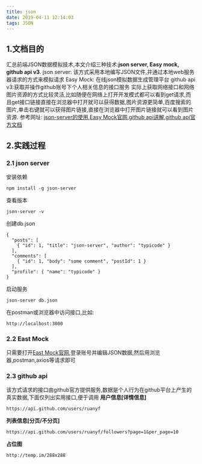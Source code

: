 ```yaml
---
title: json
date: 2019-04-11 12:14:03
tags: JSON
---
```

## 1.文档目的
汇总前端JSON数据模拟技术,本文介绍三种技术:**json server, Easy mock, github api v3**.
json server: 该方式采用本地编写JSON文件,并通过本地web服务器请求的方式来模拟请求
Easy Mock: 在线json模拟数据生成管理平台
github api v3:获取并操作github账号下个人相关信息的接口服务
实际上获取网络接口和网络图片资源的方式比较灵活,比如随便在网络上打开开发模式都可以看到get请求,而且get接口链接直接在浏览器中打开就可以获得数据,图片资源更简单,百度搜索的图片,单击右键就可以获得图片链接,直接在浏览器中打开图片链接就可以看到图片资源.
参考网址: [json-server的使用](https://blog.csdn.net/weixin_40817115/article/details/81237128),[Easy Mock官网](http://easymock.xys12345.cn/login),[github api讲解](https://segmentfault.com/a/1190000015144126?utm_source=tag-newest#articleHeader0),[github api官方文档](https://developer.github.com/)

## 2.实践过程
### 2.1 json server
安装依赖
```
npm install -g json-server
```
查看版本
```
json-server -v
```
创建db.json
```
{
  "posts": [
    { "id": 1, "title": "json-server", "author": "typicode" }
  ],
  "comments": [
    { "id": 1, "body": "some comment", "postId": 1 }
  ],
  "profile": { "name": "typicode" }
}
```
启动服务
```
json-server db.json
```
在postman或浏览器中访问接口,比如:
```
http://localhost:3000
```
### 2.2 East Mock
只需要打开[East Mock官网](http://easymock.xys12345.cn/login),登录账号并编辑JSON数据,然后用浏览器,postman,axios等请求即可

### 2.3 github api
该方式请求的接口由github官方提供服务,数据是个人行为在github平台上产生的真实数据,下面仅列出实用接口,便于调用
**用户信息[详情信息]**
```
https://api.github.com/users/ruanyf
```
**列表信息[分页/不分页]** 
```
https://api.github.com/users/ruanyf/followers?page=1&per_page=10
```
**占位图**
```
http://temp.im/288x288
```
